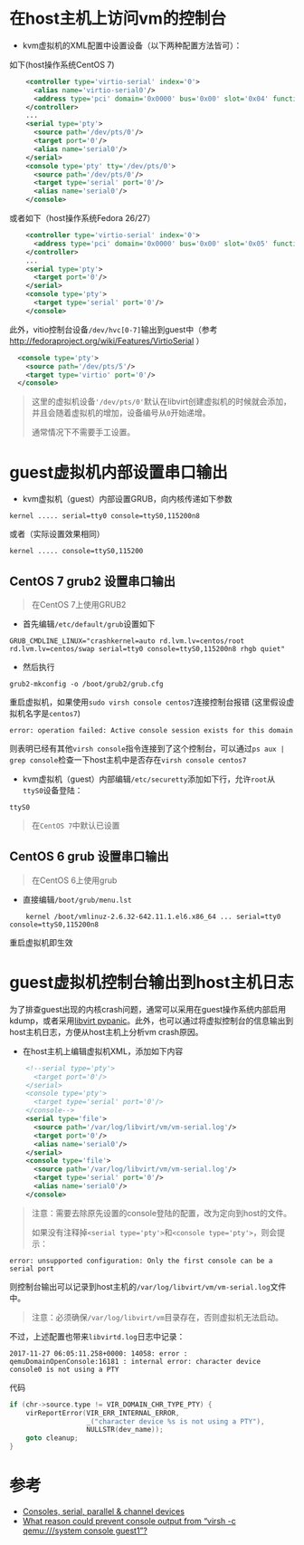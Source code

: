 # 在host主机上访问vm的控制台

* kvm虚拟机的XML配置中设置设备（以下两种配置方法皆可）：

如下(host操作系统CentOS 7)

```xml
    <controller type='virtio-serial' index='0'>
      <alias name='virtio-serial0'/>
      <address type='pci' domain='0x0000' bus='0x00' slot='0x04' function='0x0'/>
    </controller>
    ...
    <serial type='pty'>
      <source path='/dev/pts/0'/>
      <target port='0'/>
      <alias name='serial0'/>
    </serial>
    <console type='pty' tty='/dev/pts/0'>
      <source path='/dev/pts/0'/>
      <target type='serial' port='0'/>
      <alias name='serial0'/>
    </console>
```

或者如下（host操作系统Fedora 26/27）

```xml
    <controller type='virtio-serial' index='0'>
      <address type='pci' domain='0x0000' bus='0x00' slot='0x05' function='0x0'/>
    </controller>
    ...
    <serial type='pty'>
      <target port='0'/>
    </serial>
    <console type='pty'>
      <target type='serial' port='0'/>
    </console>
```

此外，vitio控制台设备`/dev/hvc[0-7]`输出到guest中（参考 http://fedoraproject.org/wiki/Features/VirtioSerial ）

```xml
  <console type='pty'>
    <source path='/dev/pts/5'/>
    <target type='virtio' port='0'/>
  </console>
```

> 这里的虚拟机设备`'/dev/pts/0'`默认在libvirt创建虚拟机的时候就会添加，并且会随着虚拟机的增加，设备编号从`0`开始递增。
>
> 通常情况下不需要手工设置。

# guest虚拟机内部设置串口输出

* kvm虚拟机（guest）内部设置GRUB，向内核传递如下参数

```
kernel ..... serial=tty0 console=ttyS0,115200n8
```

或者（实际设置效果相同）

```
kernel ..... console=ttyS0,115200
```

## CentOS 7 grub2 设置串口输出

> 在CentOS 7上使用GRUB2

* 首先编辑`/etc/default/grub`设置如下

```
GRUB_CMDLINE_LINUX="crashkernel=auto rd.lvm.lv=centos/root rd.lvm.lv=centos/swap serial=tty0 console=ttyS0,115200n8 rhgb quiet"
```

* 然后执行

```
grub2-mkconfig -o /boot/grub2/grub.cfg
```

重启虚拟机，如果使用`sudo virsh console centos7`连接控制台报错 (这里假设虚拟机名字是`centos7`)

```
error: operation failed: Active console session exists for this domain
```

则表明已经有其他`virsh console`指令连接到了这个控制台，可以通过`ps aux | grep console`检查一下host主机中是否存在`virsh console centos7`

* kvm虚拟机（guest）内部编辑`/etc/securetty`添加如下行，允许`root`从`ttyS0`设备登陆：

```
ttyS0
```

> 在`CentOS 7`中默认已设置

## CentOS 6 grub 设置串口输出

> 在CentOS 6上使用grub

* 直接编辑`/boot/grub/menu.lst`

```
    kernel /boot/vmlinuz-2.6.32-642.11.1.el6.x86_64 ... serial=tty0 console=ttyS0,115200n8
```

重启虚拟机即生效

# guest虚拟机控制台输出到host主机日志

为了排查guest出现的内核crash问题，通常可以采用在guest操作系统内部启用kdump，或者采用[libvirt pvpanic](..qemu/libvirt_pvpanic)。此外，也可以通过将虚拟控制台的信息输出到host主机日志，方便从host主机上分析vm crash原因。

* 在host主机上编辑虚拟机XML，添加如下内容

```xml
    <!--serial type='pty'>
      <target port='0'/>
    </serial>
    <console type='pty'>
      <target type='serial' port='0'/>
    </console-->
    <serial type='file'>
      <source path='/var/log/libvirt/vm/vm-serial.log'/>
      <target port='0'/>
      <alias name='serial0'/>
    </serial>
    <console type='file'>
      <source path='/var/log/libvirt/vm/vm-serial.log'/>
      <target type='serial' port='0'/>
      <alias name='serial0'/>
    </console>
```

> 注意：需要去除原先设置的console登陆的配置，改为定向到host的文件。
>
> 如果没有注释掉`<serial type='pty'>`和`<console type='pty'>`，则会提示：

```
error: unsupported configuration: Only the first console can be a serial port
```

则控制台输出可以记录到host主机的`/var/log/libvirt/vm/vm-serial.log`文件中。

> 注意：必须确保`/var/log/libvirt/vm`目录存在，否则虚拟机无法启动。

不过，上述配置也带来`libvirtd.log`日志中记录：

```
2017-11-27 06:05:11.258+0000: 14058: error : qemuDomainOpenConsole:16181 : internal error: character device console0 is not using a PTY
```

代码

```c
if (chr->source.type != VIR_DOMAIN_CHR_TYPE_PTY) {
    virReportError(VIR_ERR_INTERNAL_ERROR,
                   _("character device %s is not using a PTY"),
                   NULLSTR(dev_name));
    goto cleanup;
}
```

# 参考

* [Consoles, serial, parallel & channel devices](https://libvirt.org/formatdomain.html#elementsConsole)
* [What reason could prevent console output from “virsh -c qemu:///system console guest1”?](https://askubuntu.com/questions/1733/what-reason-could-prevent-console-output-from-virsh-c-qemu-system-console-g)